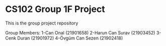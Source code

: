 # CS102 Group 1F Project
 This is the group project repository

Group Members:
1-Can Onal (21901658)
2-Harun Can Surav (21903452)
3-Cenk Duran (21901972)
4-Övgüm Can Sezen (21902418)
